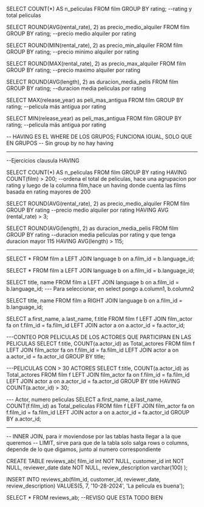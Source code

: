 
SELECT COUNT(*) AS n_peliculas
FROM film
GROUP BY rating; --rating y total peliculas

SELECT ROUND(AVG(rental_rate), 2) as precio_medio_alquiler
FROM film 
GROUP BY rating; --precio medio alquiler por rating


SELECT ROUND(MIN(rental_rate), 2) as precio_min_alquiler
FROM film
GROUP BY rating; --precio minimo alquiler por rating


SELECT ROUND(MAX(rental_rate), 2) as precio_max_alquiler
FROM film
GROUP BY rating; --precio maximo alquiler por rating


SELECT ROUND(AVG(length), 2)  as duracion_media_pelis
FROM film
GROUP BY rating; --duracion media peliculas por rating


SELECT MAX(release_year) as peli_mas_antigua
FROM film 
GROUP BY rating; --pelicula más antigua por rating



SELECT MIN(release_year) as peli_mas_antigua
FROM film 
GROUP BY rating; --pelicula más antigua por rating


-- HAVING ES EL WHERE DE LOS GRUPOS; FUNCIONA IGUAL, SOLO QUE EN GRUPOS
-- Sin group by no hay having

--------------------------------

--Ejercicios clausula HAVING

SELECT COUNT(*) AS n_peliculas
FROM film GROUP BY rating
HAVING COUNT(film) > 200; --ordena el total de peliculas, hace una agrupacion por rating y luego de la columna film,hace un having donde cuenta las films basada en rating mayores de 200   


SELECT ROUND(AVG(rental_rate), 2) as precio_medio_alquiler
FROM film 
GROUP BY rating --precio medio alquiler por rating
HAVING AVG (rental_rate) > 3;


SELECT ROUND(AVG(length), 2)  as duracion_media_pelis
FROM film
GROUP BY rating --duracion media peliculas por rating y que tenga duracion mayor 115
HAVING AVG(length) > 115;


---------

SELECT *
FROM film a
LEFT JOIN language b on a.film_id = b.language_id;

SELECT *
FROM film a
LEFT JOIN language b on a.film_id = b.language_id;


SELECT title, name
FROM film a
LEFT JOIN language b on a.film_id = b.language_id;
--- Para seleccionar, en select pongo a.column1, b.column2


SELECT title, name
FROM film a
RIGHT JOIN language b on a.film_id = b.language_id; 


SELECT a.first_name, a.last_name, f.title
FROM film f
LEFT JOIN film_actor fa on f.film_id = fa.film_id
LEFT JOIN actor a on a.actor_id = fa.actor_id;

---CONTEO POR PELICULAS DE LOS ACTORES QUE PARTICIPAN EN LAS PELICULAS
SELECT f.title, COUNT(a.actor_id) as Total_actores
FROM film f
LEFT JOIN film_actor fa on f.film_id = fa.film_id
LEFT JOIN actor a on a.actor_id = fa.actor_id
GROUP BY title;


---PELICULAS CON > 30 ACTORES
SELECT f.title, COUNT(a.actor_id) as Total_actores
FROM film f
LEFT JOIN film_actor fa on f.film_id = fa.film_id
LEFT JOIN actor a on a.actor_id = fa.actor_id
GROUP BY title
HAVING COUNT(a.actor_id) > 30;

--- Actor, numero peliculas
SELECT a.first_name, a.last_name, COUNT(f.film_id) as Total_peliculas
FROM film f
LEFT JOIN film_actor fa on f.film_id = fa.film_id
LEFT JOIN actor a on a.actor_id = fa.actor_id
GROUP BY a.actor_id;

-----

-- INNER JOIN, para ir moviendose por las tablas hasta llegar a la que queremos
-- LIMIT, sirve para que de la tabla solo salga rows o columns, depende de lo que digamos, junto al numero correspondiente


CREATE TABLE reviews_ab(
film_id int NOT NULL,
customer_id int NOT NULL,
reviewer_date date NOT NULL,
review_description varchar(100)
);

INSERT INTO reviews_ab(film_id, customer_id, reviewer_date, review_description)
VALUES(5, 7, '10-28-2024', 'La pelicula es buena');

SELECT *
FROM reviews_ab; --REVISO QUE ESTA TODO BIEN